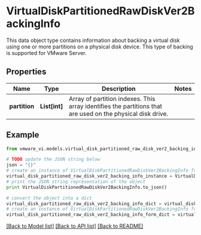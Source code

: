 # VirtualDiskPartitionedRawDiskVer2BackingInfo

This data object type contains information about backing a virtual disk using one or more partitions on a physical disk device.  This type of backing is supported for VMware Server. 

## Properties
Name | Type | Description | Notes
------------ | ------------- | ------------- | -------------
**partition** | **List[int]** | Array of partition indexes.  This array identifies the partitions that are used on the physical disk drive.  | 

## Example

```python
from vmware_vi.models.virtual_disk_partitioned_raw_disk_ver2_backing_info import VirtualDiskPartitionedRawDiskVer2BackingInfo

# TODO update the JSON string below
json = "{}"
# create an instance of VirtualDiskPartitionedRawDiskVer2BackingInfo from a JSON string
virtual_disk_partitioned_raw_disk_ver2_backing_info_instance = VirtualDiskPartitionedRawDiskVer2BackingInfo.from_json(json)
# print the JSON string representation of the object
print VirtualDiskPartitionedRawDiskVer2BackingInfo.to_json()

# convert the object into a dict
virtual_disk_partitioned_raw_disk_ver2_backing_info_dict = virtual_disk_partitioned_raw_disk_ver2_backing_info_instance.to_dict()
# create an instance of VirtualDiskPartitionedRawDiskVer2BackingInfo from a dict
virtual_disk_partitioned_raw_disk_ver2_backing_info_form_dict = virtual_disk_partitioned_raw_disk_ver2_backing_info.from_dict(virtual_disk_partitioned_raw_disk_ver2_backing_info_dict)
```
[[Back to Model list]](../README.md#documentation-for-models) [[Back to API list]](../README.md#documentation-for-api-endpoints) [[Back to README]](../README.md)


